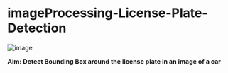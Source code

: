 # imageProcessing-License-Plate-Detection
![image](https://user-images.githubusercontent.com/90328373/177265003-a850cc1f-ac67-45a2-b8ec-bac41255e1ba.png)

**Aim: Detect Bounding Box around the license plate in an 
image of a car**
